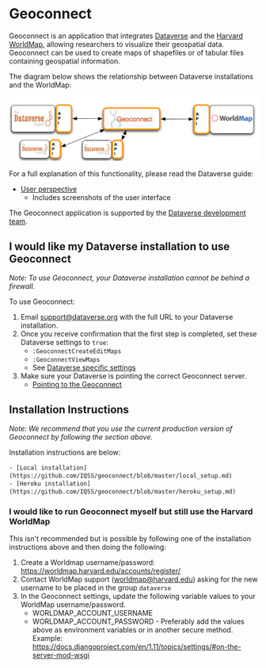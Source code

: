 # Geoconnect

Geoconnect is an application that integrates [Dataverse](http://datascience.iq.harvard.edu/dataverse) and the [Harvard WorldMap](http://worldmap.harvard.edu/), allowing researchers to visualize their geospatial data. Geoconnect can be used to create maps of shapefiles or of tabular files containing geospatial information.

The diagram below shows the relationship between Dataverse installations and the WorldMap:

[![Geoconnect diagram](readme_imgs/geoconnect.png?raw=true "Geoconnect")](https://geoconnect.datascience.iq.harvard.edu/)

For a full explanation of this functionality, please read the Dataverse guide:

  - [User perspective](http://guides.dataverse.org/en/latest/user/data-exploration/worldmap.html)
      - Includes screenshots of the user interface

The Geoconnect application is supported by the [Dataverse development team](https://dataverse.org/contact).


## I would like my Dataverse installation to use Geoconnect

_Note: To use Geoconnect, your Dataverse installation cannot be behind a firewall._

To use Geoconnect:

1. Email [support@dataverse.org](support@dataverse.org) with the full URL to your Dataverse installation.
1. Once you receive confirmation that the first step is completed, set these Dataverse settings to ```true```:
    - ```:GeoconnectCreateEditMaps```
    - ```:GeoconnectViewMaps```
    - See [Dataverse specific settings](http://guides.dataverse.org/en/latest/installation/config.html#geoconnectcreateeditmaps)
1. Make sure your Dataverse is pointing the correct Geoconnect server.
    - [Pointing to the Geoconnect ](http://guides.dataverse.org/en/latest/admin/geoconnect-worldmap.html)


## Installation Instructions

_Note: We recommend that you use the current production version of Geoconnect by following the section above._

Installation instructions are below:

    - [Local installation](https://github.com/IQSS/geoconnect/blob/master/local_setup.md)
    - [Heroku installation](https://github.com/IQSS/geoconnect/blob/master/heroku_setup.md)

### I would like to run Geoconnect myself but still use the Harvard WorldMap

This isn't recommended but is possible by following one of the installation instructions above and then doing the following:

  1. Create a Worldmap username/password: https://worldmap.harvard.edu/accounts/register/
  1. Contact WorldMap support (worldmap@harvard.edu) asking for the new username to be placed in the group ```dataverse```
  1. In the Geoconnect settings, update the following variable values to your WorldMap username/password.  
      - WORLDMAP_ACCOUNT_USERNAME
      - WORLDMAP_ACCOUNT_PASSWORD
    - Preferably add the values above as environment variables or in another secure method. Example: https://docs.djangoproject.com/en/1.11/topics/settings/#on-the-server-mod-wsgi
